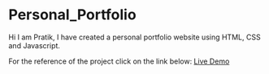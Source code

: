 # Personal_Portfolio
Hi I am Pratik, I have created a personal portfolio website using HTML, CSS and Javascript.

For the reference of the project click on the link below:
[Live Demo](https://mrartist202.github.io/Portfolio-Webiste/)


